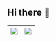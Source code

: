 ## Hi there 👋


| <img src="https://github-readme-stats.vercel.app/api?username=game1024&hide_title=true&hide_border=true&show_icons=true&title_color=fff&icon_color=79ff97&bg_color=30,e96443,904e95&text_color=fff"> | <img src="https://github-readme-stats.vercel.app/api/top-langs/?username=game1024&layout=compact&hide_border=true"> |
|--|--|

<!--
**game1024/game1024** is a ✨ _special_ ✨ repository because its `README.md` (this file) appears on your GitHub profile.

Here are some ideas to get you started:

- 🔭 I’m currently working on ...
- 🌱 I’m currently learning ...
- 👯 I’m looking to collaborate on ...
- 🤔 I’m looking for help with ...
- 💬 Ask me about ...
- 📫 How to reach me: ...
- 😄 Pronouns: ...
- ⚡ Fun fact: ...
-->
